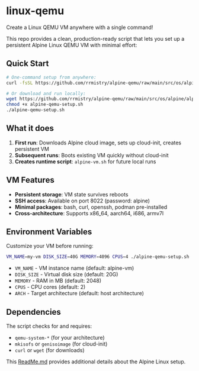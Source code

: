 # linux-qemu
Create a Linux QEMU VM anywhere with a single command!

This repo provides a clean, production-ready script that lets you set up a persistent Alpine Linux QEMU VM with minimal effort:

## Quick Start

```bash
# One-command setup from anywhere:
curl -fsSL https://github.com/rrmistry/alpine-qemu/raw/main/src/os/alpine/alpine-qemu-setup.sh | bash

# Or download and run locally:
wget https://github.com/rrmistry/alpine-qemu/raw/main/src/os/alpine/alpine-qemu-setup.sh
chmod +x alpine-qemu-setup.sh
./alpine-qemu-setup.sh
```

## What it does

1. **First run**: Downloads Alpine cloud image, sets up cloud-init, creates persistent VM
2. **Subsequent runs**: Boots existing VM quickly without cloud-init
3. **Creates runtime script**: `alpine-vm.sh` for future local runs

## VM Features

- **Persistent storage**: VM state survives reboots
- **SSH access**: Available on port 8022 (password: alpine)
- **Minimal packages**: bash, curl, openssh, podman pre-installed
- **Cross-architecture**: Supports x86_64, aarch64, i686, armv7l

## Environment Variables

Customize your VM before running:

```bash
VM_NAME=my-vm DISK_SIZE=40G MEMORY=4096 CPUS=4 ./alpine-qemu-setup.sh
```

- `VM_NAME` - VM instance name (default: alpine-vm)
- `DISK_SIZE` - Virtual disk size (default: 20G)  
- `MEMORY` - RAM in MB (default: 2048)
- `CPUS` - CPU cores (default: 2)
- `ARCH` - Target architecture (default: host architecture)

## Dependencies

The script checks for and requires:
- `qemu-system-*` (for your architecture)
- `mkisofs` or `genisoimage` (for cloud-init)
- `curl` or `wget` (for downloads)

This [ReadMe.md](src/os/alpine/ReadMe.md) provides additional details about the Alpine Linux setup.

